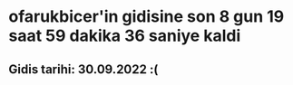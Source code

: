 # ofarukbicer'in gidisine son 8 gun 19 saat 59 dakika 36 saniye kaldi

## Gidis tarihi: 30.09.2022 :(